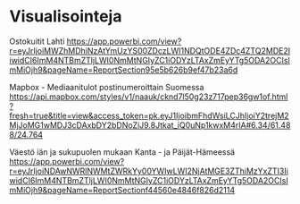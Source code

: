 # Visualisointeja

Ostokuitit Lahti 
https://app.powerbi.com/view?r=eyJrIjoiMWZhMDhiNzAtYmUzYS00ZDczLWI1NDQtODE4ZDc4ZTQ2MDE2IiwidCI6ImM4NTBmZTljLWI0NmMtNGIyZC1iODYzLTAxZmEyYTg5ODA2OCIsImMiOjh9&pageName=ReportSection95e5b626b9ef47b23a6d

Mapbox - Mediaanitulot postinumeroittain Suomessa 
https://api.mapbox.com/styles/v1/naauk/cknd7l50g23z717pep36gw1of.html?fresh=true&title=view&access_token=pk.eyJ1IjoibmFhdWsiLCJhIjoiY2trejM2MjJoMG1wMDJ3cDAxbDY2bDNoZiJ9.8Jtkat_iQ0uNp1kwxM4rIA#6.34/61.488/24.764

Väestö iän ja sukupuolen mukaan Kanta - ja Päijät-Hämeessä 
https://app.powerbi.com/view?r=eyJrIjoiNDAwNWRlNWMtZWRkYy00YWIwLWI2NjAtMGE3ZThiMzYxZTI3IiwidCI6ImM4NTBmZTljLWI0NmMtNGIyZC1iODYzLTAxZmEyYTg5ODA2OCIsImMiOjh9&pageName=ReportSectionf44560e4846f826d2114
